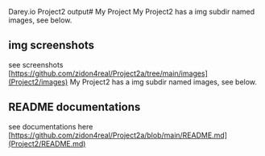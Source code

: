 Darey.io Project2 output# My Project
My Project2 has a img subdir named images, see below.

## img screenshots
see screenshots [https://github.com/zidon4real/Project2a/tree/main/images](Project2/images)
My Project2 has a img subdir named images, see below.
## README  documentations
see documentations here [https://github.com/zidon4real/Project2a/blob/main/README.md](Project2/README.md)